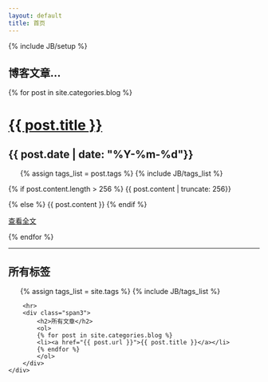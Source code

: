 ```yaml
---
layout: default
title: 首页
---
```

{% include JB/setup %}
<div class="row">
    <div class="span9">
        <h2>博客文章...</h2>
        {% for post in site.categories.blog %}
        <div class="well">
            <div class="row">
                <div class="span3 {% cycle 'pull-left','pull-right' %}">
                    <h1><a href="{{ post.url }}">{{ post.title }}</a></h1>
                    <h2>{{ post.date | date: "%Y-%m-%d"}}</h2>                                                                                                                                          
                     <ul class="tag_box inline">
                        {% assign tags_list = post.tags %}
                        {% include JB/tags_list %}
                    </ul>
                </div>
                <div class="span5">
                    {% if post.content.length > 256 %}
                        {{ post.content | truncate: 256}} </p>
                    {% else %}
                        {{ post.content }}
                    {% endif %}
                    <p><a href="{{ post.url }}" class="btn btn-primary pull-right">查看全文</a></p>
                </div>
            </div>
        </div>
        {% endfor %}
    </div>
    <div class="span3">
        <hr>
        <div class="span3">
            <h2>所有标签</h2>
            <ul class="tag_box inline">
            {% assign tags_list = site.tags %}
            {% include JB/tags_list %}
            </ul>
        </div>

        <hr>
        <div class="span3">
            <h2>所有文章</h2>
            <ol>
            {% for post in site.categories.blog %}
            <li><a href="{{ post.url }}">{{ post.title }}</a></li>
            {% endfor %}
            </ol>
        </div>
    </div>
</div>


